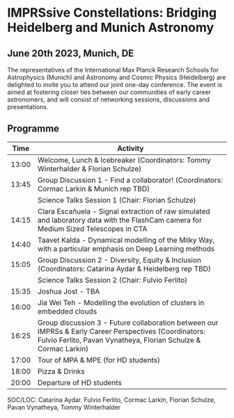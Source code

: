 # IMPRSsive Constellations: Bridging Heidelberg and Munich Astronomy

## June 20th 2023, Munich, DE

The representatives of the International Max Planck Research Schools for Astrophysics (Munich) and Astronomy and Cosmic Physics (Heidelberg) are delighted to invite you to attend our joint one-day conference. The event is aimed at fostering closer ties between our communities of early career astronomers, and will consist of networking sessions, discussions and presentations.

## Programme

| Time  | Activity                                                                                                                                                             |
|-------|----------------------------------------------------------------------------------------------------------------------------------------------------------------------|
| 13:00 | Welcome, Lunch & Icebreaker (Coordinators: Tommy Winterhalder & Florian Schulze)                                                                                     |
| 13:45 | Group Discussion 1 - Find a collaborator! (Coordinators: Cormac Larkin & Munich rep TBD)                                                                |
|       | Science Talks Session 1 (Chair: Florian Schulze)                                                                                                                     |
| 14:15 | Clara Escañuela - Signal extraction of raw simulated and laboratory data with the FlashCam camera for Medium Sized Telescopes in CTA                             |
| 14:40 | Taavet Kalda - Dynamical modelling of the Milky Way, with a particular emphasis on Deep Learning methods                                                             |
| 15:05 | Group Discussion 2 - Diversity, Equity & Inclusion (Coordinators: Catarina Aydar & Heidelberg rep TBD)                                                               |
|       | Science Talks Session 2 (Chair: Fulvio Ferlito)                                                                                                                      |
| 15:35 | Joshua Jost - TBA                                                                                                                                                    |
| 16:00 | Jia Wei Teh - Modelling the evolution of clusters in embedded clouds                                                                                                 |
| 16:25 | Group discussion 3 - Future collaboration between our IMPRSs & Early Career Perspectives (Coordinators: Fulvio Ferlito, Pavan Vynatheya, Florian Schulze & Cormac Larkin) |
| 17:00 | Tour of MPA & MPE (for HD students)                                                                                                                                  |
| 18:00 | Pizza & Drinks                                                                                                                                                       |
| 20:00 | Departure of HD students                                                                                                                                             |

SOC/LOC: Catarina Aydar. Fulvio Ferlito, Cormac Larkin, Florian Schulze, Pavan Vynatheya, Tommy Winterhalder



